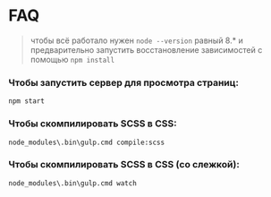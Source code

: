 FAQ
===

>чтобы всё работало нужен `node --version` равный 8.*
>и предварительно запустить восстановление зависимостей
>с помощью `npm install`

### Чтобы запустить сервер для просмотра страниц:
```
npm start
```
### Чтобы скомпилировать **SCSS** в **CSS**:
```
node_modules\.bin\gulp.cmd compile:scss
```
### Чтобы скомпилировать **SCSS** в **CSS** (со слежкой):
```
node_modules\.bin\gulp.cmd watch
```